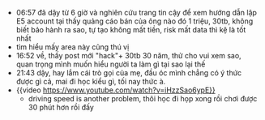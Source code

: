 - 06:57 đã dậy từ 6 giờ và nghiên cứu trang tin cậy để xem hướng dẫn lập E5 account tại thấy quảng cáo bán của ông nào đó 1 triệu, 30tb, không biết bảo hành ra sao, tự tạo không mất tiền, risk mất data thì kệ là tốt nhất
- tìm hiểu mấy area này cũng thú vị
- 16:52 về, thấy post mới "hack"+ 30tb 30 năm, thử cho vui xem sao, quan trọng mình muốn hiểu người ta làm gì tại sao lại thế
- 21:43 dậy, hay lắm cái trò gọi của mẹ, đầu óc mình chẳng có ý thức được gì cả, mai đi học kiểu gì, tối nay thức à.
- {{video https://www.youtube.com/watch?v=iHzzSao6ypE}}
	- driving speed is another problem, thôi học đi họp xong rồi chơi được 30 phút hơn rồi đấy